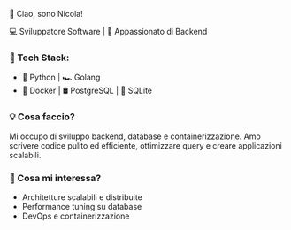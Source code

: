 👋 Ciao, sono Nicola!

💻 Sviluppatore Software | 🚀 Appassionato di Backend

### 🔹 Tech Stack:

 - 🐍 Python | 🏎️ Golang
 - 🐳 Docker | 🛢️ PostgreSQL | 📜 SQLite

### 💡 Cosa faccio?

Mi occupo di sviluppo backend, database e containerizzazione. Amo scrivere codice pulito ed efficiente, ottimizzare query e creare applicazioni scalabili.

### 🔎 Cosa mi interessa?

 - Architetture scalabili e distribuite
 - Performance tuning su database
 - DevOps e containerizzazione
